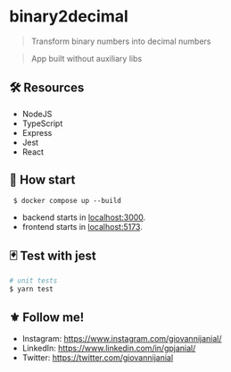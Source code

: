 # binary2decimal
> Transform binary numbers into decimal numbers

> App built without auxiliary libs

## :hammer_and_wrench: Resources
- NodeJS
- TypeScript
- Express
- Jest
- React

## :rocket: How start
```
 $ docker compose up --build
```
- backend starts in [localhost:3000](http://localhost:3000/).
- frontend starts in [localhost:5173](http://localhost:5173/).

## :black_joker: Test with jest

```bash
# unit tests
$ yarn test
```

## :fleur_de_lis: Follow me!
- Instagram: https://www.instagram.com/giovannijanial/
- LinkedIn: https://www.linkedin.com/in/gpjanial/
- Twitter: https://twitter.com/giovannijanial
